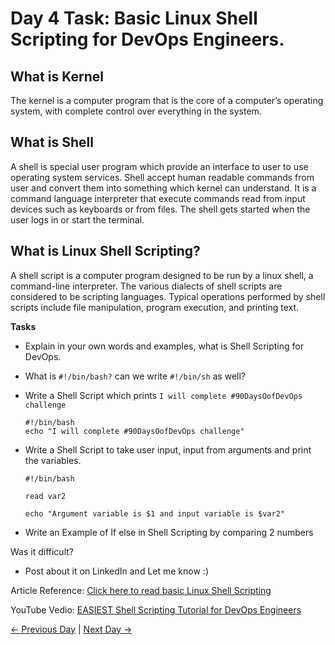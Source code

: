 # Day 4 Task: Basic Linux Shell Scripting for DevOps Engineers.

## What is Kernel

The kernel is a computer program that is the core of a computer’s operating system, with complete control over everything in the system.

## What is Shell

A shell is special user program which provide an interface to user to use operating system services. Shell accept human readable commands from user and convert them into something which kernel can understand. It is a command language interpreter that execute commands read from input devices such as keyboards or from files. The shell gets started when the user logs in or start the terminal.

## What is Linux Shell Scripting?

A shell script is a computer program designed to be run by a linux shell, a command-line interpreter. The various dialects of shell scripts are considered to be scripting languages. Typical operations performed by shell scripts include file manipulation, program execution, and printing text.

**Tasks**

- Explain in your own words and examples, what is Shell Scripting for DevOps.
- What is `#!/bin/bash?` can we write `#!/bin/sh` as well?
- Write a Shell Script which prints `I will complete #90DaysOofDevOps challenge`  

  ```
  #!/bin/bash    
  echo "I will complete #90DaysOofDevOps challenge"
  ```
      
- Write a Shell Script to take user input, input from arguments and print the variables.

  ```
  #!/bin/bash

  read var2

  echo "Argument variable is $1 and input variable is $var2"
  ```

- Write an Example of If else in Shell Scripting by comparing 2 numbers

Was it difficult?

- Post about it on LinkedIn and Let me know :)

Article Reference: [Click here to read basic Linux Shell Scripting](https://devopscube.com/linux-shell-scripting-for-devops/)

YouTube Vedio: [EASIEST Shell Scripting Tutorial for DevOps Engineers](https://www.youtube.com/watch?v=_-D6gkRj7xc&list=PLlfy9GnSVerQr-Se9JRE_tZJk3OUoHCkh&index=3)

[← Previous Day](../day03/README.md) | [Next Day →](../day05/README.md)

